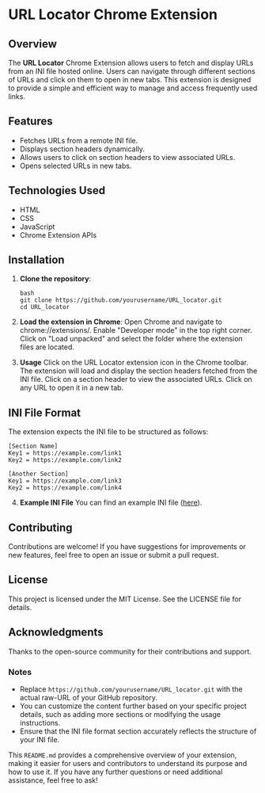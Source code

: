 # URL Locator Chrome Extension

## Overview

The **URL Locator** Chrome Extension allows users to fetch and display URLs from an INI file hosted online. Users can navigate through different sections of URLs and click on them to open in new tabs. This extension is designed to provide a simple and efficient way to manage and access frequently used links.

## Features

- Fetches URLs from a remote INI file.
- Displays section headers dynamically.
- Allows users to click on section headers to view associated URLs.
- Opens selected URLs in new tabs.

## Technologies Used

- HTML
- CSS
- JavaScript
- Chrome Extension APIs

## Installation

1. **Clone the repository**:
   ```
   bash
   git clone https://github.com/yourusername/URL_locator.git
   cd URL_locator
   ```

2. **Load the extension in Chrome**:
   Open Chrome and navigate to chrome://extensions/.
   Enable "Developer mode" in the top right corner.
   Click on "Load unpacked" and select the folder where the extension files are located.

3. **Usage**
   Click on the URL Locator extension icon in the Chrome toolbar.
   The extension will load and display the section headers fetched from the INI file.
   Click on a section header to view the associated URLs.
   Click on any URL to open it in a new tab.

## INI File Format

The extension expects the INI file to be structured as follows:

```
[Section Name]
Key1 = https://example.com/link1
Key2 = https://example.com/link2

[Another Section]
Key1 = https://example.com/link3
Key2 = https://example.com/link4
```
4. **Example INI File**
   You can find an example INI file ([here](https://raw.githubusercontent.com/mishraom05/URL_locator/main/urls.ini)).

## Contributing
   Contributions are welcome! If you have suggestions for improvements or new features, feel free to open an issue or submit a pull request.

## License
   This project is licensed under the MIT License. See the LICENSE file for details.

## Acknowledgments
   Thanks to the open-source community for their contributions and support.

### Notes

- Replace `https://github.com/yourusername/URL_locator.git` with the actual raw-URL of your GitHub repository.
- You can customize the content further based on your specific project details, such as adding more sections or modifying the usage instructions.
- Ensure that the INI file format section accurately reflects the structure of your INI file.

This `README.md` provides a comprehensive overview of your extension, making it easier for users and contributors to understand its purpose and how to use it. If you have any further questions or need additional assistance, feel free to ask!
